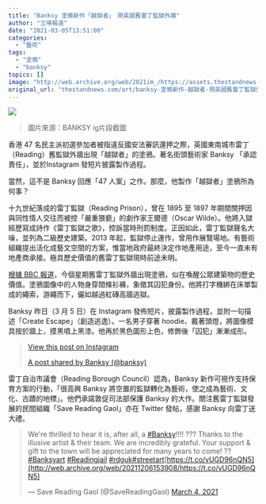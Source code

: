 ```yaml
---
title: "Banksy 塗鴉新作「越獄者」　現英國舊雷丁監獄外牆"
author: "立場報道"
date: "2021-03-05T13:51:00"
categories:
  - "藝術"
tags:
  - "塗鴉"
  - "banksy"
topics: []
image: "http://web.archive.org/web/2021im_/https://assets.thestandnews.com/media/photos/banksy-10_SzbXw_2gRMhbt.png"
original_url: "thestandnews.com/art/banksy-塗鴉新作-越獄者-現英國舊雷丁監獄外牆"
---
```

![](http://web.archive.org/web/2021im_/https://assets.thestandnews.com/media/photos/banksy-10_SzbXw_2gRMhbt.png)
> 圖片來源：BANKSY ig片段截圖

香港 47 名民主派初選參加者被指違反國安法審訊還押之際，英國東南城市雷丁（Reading）舊監獄外牆出現「越獄者」的塗鴉。著名街頭藝術家 Banksy 「承認責任」，並於Instagram 發短片披露製作過程。

當然，這不是 Banksy 回應「47 人案」之作。那麼，他製作「越獄者」塗鴉所為何事？

十九世紀落成的雷丁監獄（Reading Prison），曾在 1895 至 1897 年期間關押因與同性情人交往而被控「嚴重猥褻」的劇作家王爾德（Oscar Wilde）。他將入獄經歷寫成詩作《雷丁監獄之歌》，控訴當時刑罰制度。正因如此，雷丁監獄聲名大噪，並列為二級歷史建築。2013 年起，監獄停止運作，曾用作展覽場地。有藝術組織提出活化成藝文空間的方案，惟當地政府最終決定作地產用途，至今一直未有地產商承接。極具歷史價值的舊雷丁監獄現時前途未明。

[根據 BBC 報道](http://web.archive.org/web/20211206153908/https://www.bbc.com/news/uk-england-berkshire-56243680)，今個星期舊雷丁監獄外牆出現塗鴉，似在喚醒公眾建築物的歷史價值。塗鴉圖像中的人物身穿間條衫褲，象徵其囚犯身份。他將打字機綁在床單製成的繩索，游繩而下，儼如越過紅磚高牆逃獄。

Banksy 昨日（3 月 5 日）在 Instagram 發佈短片，披露製作過程，並附一句描述「Create Escape」（創造逃逸）。一名男子穿著 hoodie、戴著頭燈，將圖像模具按於牆上，摸黑噴上黑漆。他再於黑色圖形上色，修飾後「囚犯」漸漸成形。

> [](http://web.archive.org/web/20211206153908/https://www.instagram.com/tv/CMAHrGPFV2V/?utm_source=ig_embed&utm_campaign=loading)
> 
> [View this post on Instagram](http://web.archive.org/web/20211206153908/https://www.instagram.com/tv/CMAHrGPFV2V/?utm_source=ig_embed&utm_campaign=loading)
> 
> [A post shared by Banksy (@banksy)](http://web.archive.org/web/20211206153908/https://www.instagram.com/tv/CMAHrGPFV2V/?utm_source=ig_embed&utm_campaign=loading)

雷丁自治市議會（Reading Borough Council）認為，Banksy 新作可視作支持保育方案的行動，「很高興 Banksy 將空置的監獄轉化為藝術，使之成為藝術、文化、古蹟的地標」。他們承諾敦促司法部保護 Banksy 的大作。關注舊雷丁監獄發展的民間組織「Save Reading Gaol」亦在 Twitter 發帖，感謝 Banksy 向雷丁送大禮。

> We're thrilled to hear it is, after all, a [#Banksy](http://web.archive.org/web/20211206153908/https://twitter.com/hashtag/Banksy?src=hash&ref_src=twsrc%5Etfw)!!!! ??? Thanks to the illusive artist & their team. We are incredibly grateful. Your support & gift to the town will be appreciated for many years to come! ??[#Banksyart](http://web.archive.org/web/20211206153908/https://twitter.com/hashtag/Banksyart?src=hash&ref_src=twsrc%5Etfw) [#Readingjail](http://web.archive.org/web/20211206153908/https://twitter.com/hashtag/Readingjail?src=hash&ref_src=twsrc%5Etfw) [#rdguk](http://web.archive.org/web/20211206153908/https://twitter.com/hashtag/rdguk?src=hash&ref_src=twsrc%5Etfw)[#streetart](http://web.archive.org/web/20211206153908/https://twitter.com/hashtag/streetart?src=hash&ref_src=twsrc%5Etfw)[https://t.co/vUGD96nQN5](http://web.archive.org/web/20211206153908/https://t.co/vUGD96nQN5)
> 
> — Save Reading Gaol (@SaveReadingGaol) [March 4, 2021](http://web.archive.org/web/20211206153908/https://twitter.com/SaveReadingGaol/status/1367505216829083650?ref_src=twsrc%5Etfw)